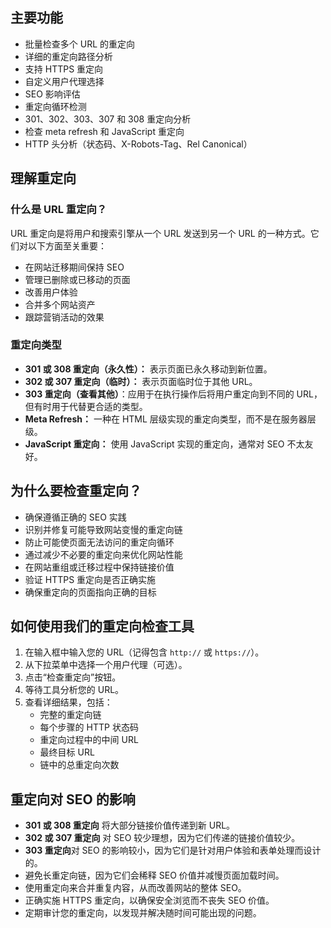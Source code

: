 ## 主要功能

- 批量检查多个 URL 的重定向
- 详细的重定向路径分析
- 支持 HTTPS 重定向
- 自定义用户代理选择
- SEO 影响评估
- 重定向循环检测
- 301、302、303、307 和 308 重定向分析
- 检查 meta refresh 和 JavaScript 重定向
- HTTP 头分析（状态码、X-Robots-Tag、Rel Canonical）

## 理解重定向

### 什么是 URL 重定向？

URL 重定向是将用户和搜索引擎从一个 URL 发送到另一个 URL 的一种方式。它们对以下方面至关重要：

- 在网站迁移期间保持 SEO
- 管理已删除或已移动的页面
- 改善用户体验
- 合并多个网站资产
- 跟踪营销活动的效果

### 重定向类型

- **301 或 308 重定向（永久性）：** 表示页面已永久移动到新位置。
- **302 或 307 重定向（临时）：** 表示页面临时位于其他 URL。
- **303 重定向（查看其他）**：应用于在执行操作后将用户重定向到不同的 URL，但有时用于代替更合适的类型。
- **Meta Refresh：** 一种在 HTML 层级实现的重定向类型，而不是在服务器层级。
- **JavaScript 重定向：** 使用 JavaScript 实现的重定向，通常对 SEO 不太友好。

## 为什么要检查重定向？

- 确保遵循正确的 SEO 实践
- 识别并修复可能导致网站变慢的重定向链
- 防止可能使页面无法访问的重定向循环
- 通过减少不必要的重定向来优化网站性能
- 在网站重组或迁移过程中保持链接价值
- 验证 HTTPS 重定向是否正确实施
- 确保重定向的页面指向正确的目标

## 如何使用我们的重定向检查工具

1. 在输入框中输入您的 URL（记得包含 `http://` 或 `https://`）。
2. 从下拉菜单中选择一个用户代理（可选）。
3. 点击“检查重定向”按钮。
4. 等待工具分析您的 URL。
5. 查看详细结果，包括：
   - 完整的重定向链
   - 每个步骤的 HTTP 状态码
   - 重定向过程中的中间 URL
   - 最终目标 URL
   - 链中的总重定向次数

## 重定向对 SEO 的影响

- **301 或 308 重定向** 将大部分链接价值传递到新 URL。
- **302 或 307 重定向** 对 SEO 较少理想，因为它们传递的链接价值较少。
- **303 重定向**对 SEO 的影响较小，因为它们是针对用户体验和表单处理而设计的。
- 避免长重定向链，因为它们会稀释 SEO 价值并减慢页面加载时间。
- 使用重定向来合并重复内容，从而改善网站的整体 SEO。
- 正确实施 HTTPS 重定向，以确保安全浏览而不丧失 SEO 价值。
- 定期审计您的重定向，以发现并解决随时间可能出现的问题。

